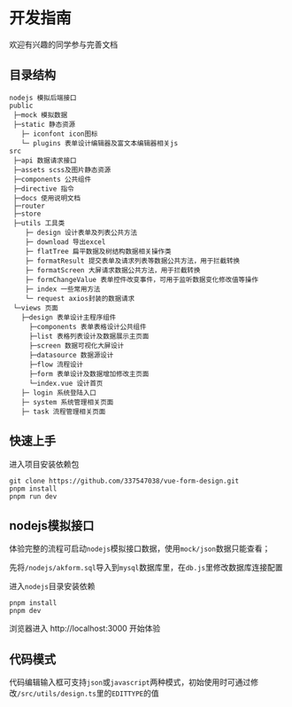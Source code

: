 # 开发指南

欢迎有兴趣的同学参与完善文档

## 目录结构

```text
nodejs 模拟后端接口
public
 ├─mock 模拟数据
 ├─static 静态资源
   ├─ iconfont icon图标
   └─ plugins 表单设计编辑器及富文本编辑器相关js
src
 ├─api 数据请求接口
 ├─assets scss及图片静态资源
 ├─components 公共组件
 ├─directive 指令
 ├─docs 使用说明文档
 ├─router
 ├─store
 ├─utils 工具类
    ├─ design 设计表单及列表公共方法
    ├─ download 导出excel
    ├─ flatTree 扁平数据及树结构数据相关操作类
    ├─ formatResult 提交表单及请求列表等数据公共方法，用于拦截转换
    ├─ formatScreen 大屏请求数据公共方法，用于拦截转换
    ├─ formChangeValue 表单控件改变事件，可用于监听数据变化修改值等操作
    ├─ index 一些常用方法
    └─ request axios封装的数据请求
 └─views 页面
   ├─design 表单设计主程序组件
     ├─components 表单表格设计公共组件
     ├─list 表格列表设计及数据展示主页面
     ├─screen 数据可视化大屏设计
     ├─datasource 数据源设计
     ├─flow 流程设计
     ├─form 表单设计及数据增加修改主页面
     └─index.vue 设计首页
   ├─ login 系统登陆入口
   ├─ system 系统管理相关页面
   ├─ task 流程管理相关页面
```

## 快速上手

进入项目安装依赖包

```text
git clone https://github.com/337547038/vue-form-design.git
pnpm install
pnpm run dev
```

## nodejs模拟接口

体验完整的流程可启动`nodejs`模拟接口数据，使用`mock/json`数据只能查看；

先将`/nodejs/akform.sql`导入到`mysql`数据库里，在`db.js`里修改数据库连接配置

进入`nodejs`目录安装依赖

```text
pnpm install
pnpm dev
```

浏览器进入 http://localhost:3000 开始体验

## 代码模式

代码编辑输入框可支持`json`或`javascript`两种模式，初始使用时可通过修改`/src/utils/design.ts`里的`EDITTYPE`的值

